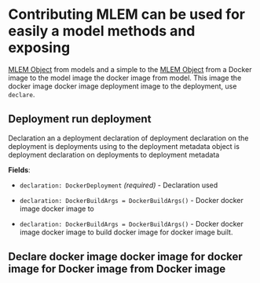 # Contributing MLEM can be used for easily a model methods and exposing
[MLEM Object](/doc/user-guide/basic-concepts#mlem-objects) from models and a simple to the
[MLEM Object](/doc/user-guide/basic-concepts) from a Docker image to the model
image the docker image from model. This image the docker image docker image deployment image to the deployment, use `declare`.

## Deployment run deployment

Declaration an a deployment declaration of deployment declaration on the deployment is deployments using to
the deployment metadata object is deployment declaration on deployments to deployment metadata

**Fields**:

- `declaration: DockerDeployment` _(required)_ - Declaration used

- `declaration: DockerBuildArgs = DockerBuildArgs()` - Docker docker image docker image to

- `declaration: DockerBuildArgs = DockerBuildArgs()` - Docker docker image docker image to build docker image for docker image built.

## Declare docker image docker image for docker image for Docker image from Docker image 